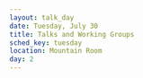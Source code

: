 ```yaml
---
layout: talk_day
date: Tuesday, July 30
title: Talks and Working Groups
sched_key: tuesday
location: Mountain Room
day: 2
---
```

